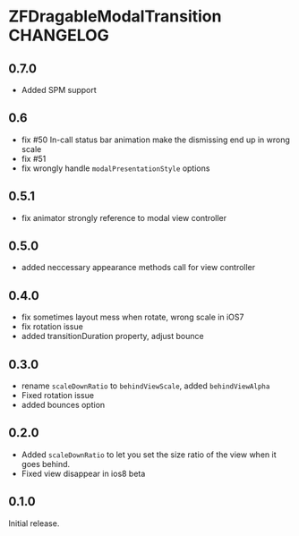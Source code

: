 # ZFDragableModalTransition CHANGELOG

## 0.7.0

- Added SPM support

## 0.6

- fix #50 In-call status bar animation make the dismissing end up in wrong scale
- fix #51
- fix wrongly handle `modalPresentationStyle` options

## 0.5.1

- fix animator strongly reference to modal view controller

## 0.5.0

- added neccessary appearance methods call for view controller

## 0.4.0

- fix sometimes layout mess when rotate, wrong scale in iOS7
- fix rotation issue
- added transitionDuration property, adjust bounce

## 0.3.0

- rename `scaleDownRatio` to `behindViewScale`, added `behindViewAlpha`
- Fixed rotation issue
- added bounces option

## 0.2.0

- Added `scaleDownRatio` to let you set the size ratio of the view when it goes behind.
- Fixed view disappear in ios8 beta

## 0.1.0

Initial release.
